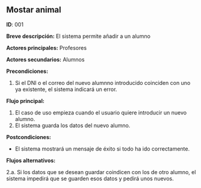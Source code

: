 ## Mostar animal
**ID**: 001

**Breve descripción:** El sistema permite añadir a un alumno

**Actores principales:** Profesores

**Actores secundarios:** Alumnos

**Precondiciones:**
1. Si el DNI o el correo del nuevo alumnno introducido coinciden con uno ya existente, el sistema indicará un error.

**Flujo principal:**
1. El caso de uso empieza cuando el usuario quiere introducir un nuevo alumno.
2. El sistema guarda los datos del nuevo alumno.

**Postcondiciones:**
* El sistema mostrará un mensaje de éxito si todo ha ido correctamente.

**Flujos alternativos:**  

  2.a. Si los datos que se desean guardar coindicen con los de otro alumno, el sistema impedirá que se guarden esos datos y pedirá unos nuevos.


